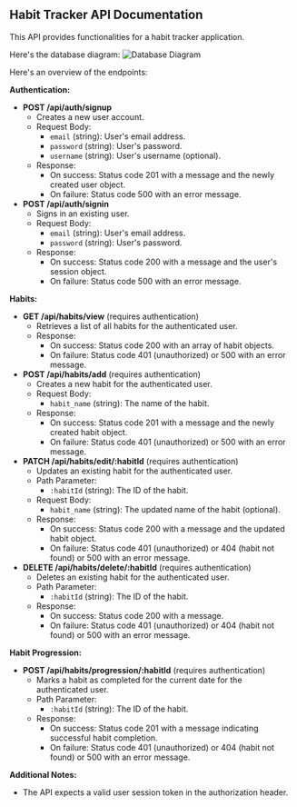 ## Habit Tracker API Documentation

This API provides functionalities for a habit tracker application.

Here's the database diagram:
![Database Diagram](https://i.ibb.co/z47L8pv/Screenshot-2024-04-15-at-12-34-30-AM.png)

Here's an overview of the endpoints:

**Authentication:**

- **POST /api/auth/signup**
  - Creates a new user account.
  - Request Body:
    - `email` (string): User's email address.
    - `password` (string): User's password.
    - `username` (string): User's username (optional).
  - Response:
    - On success: Status code 201 with a message and the newly created user object.
    - On failure: Status code 500 with an error message.
- **POST /api/auth/signin**
  - Signs in an existing user.
  - Request Body:
    - `email` (string): User's email address.
    - `password` (string): User's password.
  - Response:
    - On success: Status code 200 with a message and the user's session object.
    - On failure: Status code 500 with an error message.

**Habits:**

- **GET /api/habits/view** (requires authentication)
  - Retrieves a list of all habits for the authenticated user.
  - Response:
    - On success: Status code 200 with an array of habit objects.
    - On failure: Status code 401 (unauthorized) or 500 with an error message.
- **POST /api/habits/add** (requires authentication)
  - Creates a new habit for the authenticated user.
  - Request Body:
    - `habit_name` (string): The name of the habit.
  - Response:
    - On success: Status code 201 with a message and the newly created habit object.
    - On failure: Status code 401 (unauthorized) or 500 with an error message.
- **PATCH /api/habits/edit/:habitId** (requires authentication)
  - Updates an existing habit for the authenticated user.
  - Path Parameter:
    - `:habitId` (string): The ID of the habit.
  - Request Body:
    - `habit_name` (string): The updated name of the habit (optional).
  - Response:
    - On success: Status code 200 with a message and the updated habit object.
    - On failure: Status code 401 (unauthorized) or 404 (habit not found) or 500 with an error message.
- **DELETE /api/habits/delete/:habitId** (requires authentication)
  - Deletes an existing habit for the authenticated user.
  - Path Parameter:
    - `:habitId` (string): The ID of the habit.
  - Response:
    - On success: Status code 200 with a message.
    - On failure: Status code 401 (unauthorized) or 404 (habit not found) or 500 with an error message.

**Habit Progression:**

- **POST /api/habits/progression/:habitId** (requires authentication)
  - Marks a habit as completed for the current date for the authenticated user.
  - Path Parameter:
    - `:habitId` (string): The ID of the habit.
  - Response:
    - On success: Status code 201 with a message indicating successful habit completion.
    - On failure: Status code 401 (unauthorized) or 404 (habit not found) or 500 with an error message.

**Additional Notes:**

- The API expects a valid user session token in the authorization header.
